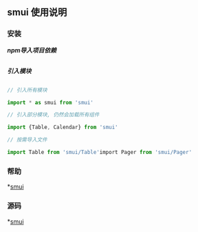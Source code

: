 ## smui 使用说明

### 安装

***npm导入项目依赖***

```shcd myprojectnpm install smui -s -d

```

***引入模块***

```js

// 引入所有模块

import * as smui from 'smui'

// 引入部分模块, 仍然会加载所有组件

import {Table, Calendar} from 'smui'

// 按需导入文件

import Table from 'smui/Table'import Pager from 'smui/Pager'

```

### 帮助

*[smui](http://image.uc.cn/s/uae/g/2p/smui/index.html#!/demo/Conduct)

### 源码

*[smui](http://image.uc.cn/s/uae/g/2p/smui/index.html#!/demo/Conduct)




